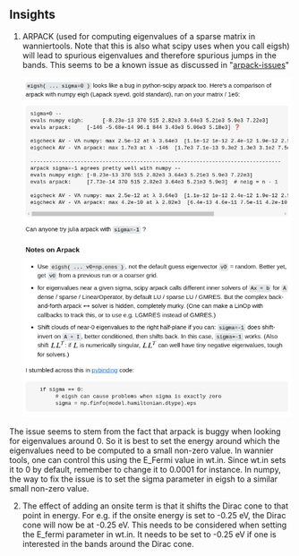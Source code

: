 ## Insights

1. ARPACK (used for computing eigenvalues of a sparse matrix in wanniertools. Note that this is also what scipy uses when you call eigsh) will lead to spurious eigenvalues and therefore spurious jumps in the bands. This seems to be a known issue as discussed in "[arpack-issues](https://scicomp.stackexchange.com/questions/36767/accuracy-issues-with-arpack-in-julia-for-eigenvalues-of-smallest-magnitude)"

   ![alt text](notes/image.png)

The issue seems to stem from the fact that arpack is buggy when looking for eigenvalues around 0. So it is best to set the energy around which the eigenvalues need to be computed to a small non-zero value. In wannier tools, one can control this using the E_Fermi value in wt.in. Since wt.in sets it to 0 by default, remember to change it to 0.0001 for instance. In numpy, the way to fix the issue is to set the sigma parameter in eigsh to a similar small non-zero value.

2. The effect of adding an onsite term is that it shifts the Dirac cone to that point in energy. For e.g. if the onsite energy is set to -0.25 eV, the Dirac cone will now be at -0.25 eV. This needs to be considered when setting the E_fermi parameter in wt.in. It needs to be set to -0.25 eV if one is interested in the bands around the Dirac cone.
